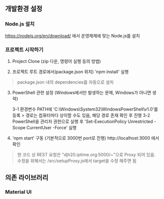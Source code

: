 ## 개발환경 설정

### Node.js 설치

https://nodejs.org/en/download/ 에서 운영체제에 맞는 Node.js를 설치

### 프로젝트 시작하기 
1. Project Clone (zip 다운, 명령어 실행 등의 방법)

2. 프로젝트 루트 경로에서(package.json 위치) 'npm install' 실행
> package.json 내의 dependencies를 자동으로 설치

3. PowerShell 관련 설정 (Windows에서만 발생하는 문제, Windows가 아니면 생략)

    3-1 환경변수 PATH에 'C:\Windows\System32\WindowsPowerShell\v1.0'를 등록 
        > 경로는 컴퓨터마다 상이할 수도 있음, 해당 경로 존재 확인 후 진행
    3-2 PowerShell을 관리자 권한으로 실행 후 'Set-ExecutionPolicy Unrestricted -Scope CurrentUser -Force' 실행
  
4. 'npm start' 구동 (기본적으로 3000번 port로 진행)
  http://localhost:3000 에서 확인 
> 현 코드 상 REST 요청은 "djh20.iptime.org:5000/~"으로 Proxy 되어 있음. 수정을 위해서는 /src/setupProxy.js에서 target을 수정 해주면 됨




## 의존 라이브러리

### Material UI
